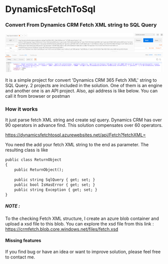 # DynamicsFetchToSql
### Convert From Dynamics CRM Fetch XML string to SQL Query

![Convert From Dynamics CRM Fetch XML string to SQL Query postman sample](Images/postman_test.png)

It is a simple project for convert 'Dynamics CRM 365 Fetch XML' string to SQL Query.
2 projects are included in the solution. One of them is an engine and another one is an API project.
Also, api address is like below. You can call it from browser or postman

### How it works

It just parse fetch XML string and create sql query.
Dynamics CRM has over 90 operators in advance find. This solution compensates over 60 operators.

https://dynamicsfetchtosql.azurewebsites.net/api/Fetch?fetchXML=

You need the add your fetch XML string to the end as parameter. The resulting class is like 

```
public class ReturnObject
{
    public ReturnObject();

    public string SqlQuery { get; set; }
    public bool IsHasError { get; set; }
    public string Exception { get; set; }
}
```

##### NOTE : 

To the checking Fetch XML structure, I create an azure blob container and upload a xsd file to this blob. 
You can explore the xsd file from this link : https://crmfetch.blob.core.windows.net/files/fetch.xsd

#### Missing features

If you find bug or have an idea or want to improve solution, please feel free to contact me.
